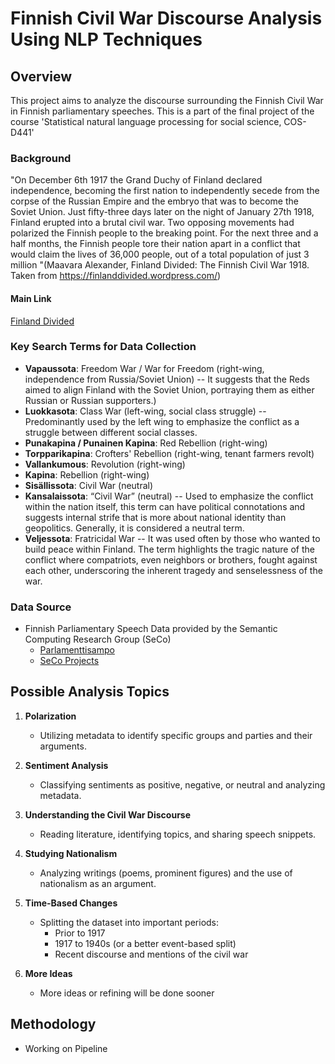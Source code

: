 # Finnish Civil War Discourse Analysis Using NLP Techniques

## Overview

This project aims to analyze the discourse surrounding the Finnish Civil War in Finnish parliamentary speeches. This is a part of the final project of the course 'Statistical natural language processing for social science, COS-D441'

### Background 

"On December 6th 1917 the Grand Duchy of Finland declared independence, becoming the first nation to independently secede from the corpse of the Russian Empire and the embryo that was to become the Soviet Union. Just fifty-three days later on the night of January 27th 1918, Finland erupted into a brutal civil war. Two opposing movements had polarized the Finnish people to the breaking point. For the next three and a half months, the Finnish people tore their nation apart in a conflict that would claim the lives of 36,000 people, out of a total population of just 3 million "(Maavara Alexander, Finland Divided: The Finnish Civil War 1918. Taken from https://finlanddivided.wordpress.com/)

#### Main Link
[Finland Divided](https://finlanddivided.wordpress.com/)

### Key Search Terms for Data Collection
- **Vapaussota**: Freedom War / War for Freedom (right-wing, independence from Russia/Soviet Union) -- It suggests that the Reds aimed to align Finland with the Soviet Union, portraying them as either Russian or Russian supporters.)
- **Luokkasota**: Class War (left-wing, social class struggle) -- Predominantly used by the left wing to emphasize the conflict as a struggle between different social classes.
- **Punakapina / Punainen Kapina**: Red Rebellion (right-wing)
- **Torpparikapina**: Crofters' Rebellion (right-wing, tenant farmers revolt)
- **Vallankumous**: Revolution (right-wing)
- **Kapina**: Rebellion (right-wing)
- **Sisällissota**: Civil War (neutral)
- **Kansalaissota**: “Civil War” (neutral) -- Used to emphasize the conflict within the nation itself, this term can have political connotations and suggests internal strife that is more about national identity than geopolitics. Generally, it is considered a neutral term.
- **Veljessota**: Fratricidal War -- It was used often by those who wanted to build peace within Finland. The term highlights the tragic nature of the conflict where compatriots, even neighbors or brothers, fought against each other, underscoring the inherent tragedy and senselessness of the war.

### Data Source
- Finnish Parliamentary Speech Data provided by the Semantic Computing Research Group (SeCo)
  - [Parlamenttisampo](https://parlamenttisampo.fi/fi/)
  - [SeCo Projects](https://seco.cs.aalto.fi/projects/semparl/)

## Possible Analysis Topics

1. **Polarization**
   - Utilizing metadata to identify specific groups and parties and their arguments.

2. **Sentiment Analysis**
   - Classifying sentiments as positive, negative, or neutral and analyzing metadata.

3. **Understanding the Civil War Discourse**
   - Reading literature, identifying topics, and sharing speech snippets.

4. **Studying Nationalism**
   - Analyzing writings (poems, prominent figures) and the use of nationalism as an argument.

5. **Time-Based Changes**
   - Splitting the dataset into important periods:
     - Prior to 1917
     - 1917 to 1940s (or a better event-based split)
     - Recent discourse and mentions of the civil war
    
6. **More Ideas**
   - More ideas or refining will be done sooner     
  

## Methodology

- Working on Pipeline 

